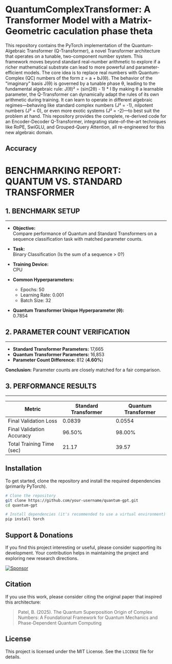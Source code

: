 # QuantumComplexTransformer: A Transformer Model with a Matrix-Geometric caculation phase theta

This repository contains the PyTorch implementation of the Quantum-Algebraic Transformer (Q-Transformer), a novel Transformer architecture that operates on a tunable, two-component number system. This framework moves beyond standard real-number arithmetic to explore if a richer mathematical substrate can lead to more powerful and parameter-efficient models.
The core idea is to replace real numbers with Quantum-Complex (QC) numbers of the form z = a + bJ(θ). The behavior of the "imaginary" basis J(θ) is governed by a tunable phase θ, leading to the fundamental algebraic rule:
J(θ)² = (sin(2θ) - 1) * I
By making θ a learnable parameter, the Q-Transformer can dynamically adapt the rules of its own arithmetic during training. It can learn to operate in different algebraic regimes—behaving like standard complex numbers (J² = -1), nilpotent numbers (J² = 0), or even more exotic systems (J² = -2)—to best suit the problem at hand.
This repository provides the complete, re-derived code for an Encoder-Decoder Q-Transformer, integrating state-of-the-art techniques like RoPE, SwiGLU, and Grouped-Query Attention, all re-engineered for this new algebraic domain.

## Accuracy
#  BENCHMARKING REPORT: QUANTUM VS. STANDARD TRANSFORMER

## 1. BENCHMARK SETUP
------------------------------------------------------------
- **Objective:**  
  Compare performance of Quantum and Standard Transformers on a sequence classification task with matched parameter counts.

- **Task:**  
  Binary Classification (Is the sum of a sequence > 0?)

- **Training Device:**  
  CPU

- **Common Hyperparameters:**  
  - Epochs: 50  
  - Learning Rate: 0.001  
  - Batch Size: 32  

- **Quantum Transformer Unique Hyperparameter (θ):**  
  0.7854  

## 2. PARAMETER COUNT VERIFICATION
------------------------------------------------------------
- **Standard Transformer Parameters:** 17,665  
- **Quantum Transformer Parameters:** 16,853  
- **Parameter Count Difference:** 812 (**4.60%**)  

**Conclusion:** Parameter counts are closely matched for a fair comparison.

## 3. PERFORMANCE RESULTS
------------------------------------------------------------

| **Metric**                  | **Standard Transformer** | **Quantum Transformer** |
|----------------------------|-------------------------|------------------------|
| Final Validation Loss       | 0.0839                  | 0.0554                 |
| Final Validation Accuracy   | 96.50%                  | 98.00%                 |
| Total Training Time (sec)   | 21.17                   | 39.57                  |


## Installation

To get started, clone the repository and install the required dependencies (primarily PyTorch).

```bash
# Clone the repository
git clone https://github.com/your-username/quantum-gpt.git
cd quantum-gpt

# Install dependencies (it's recommended to use a virtual environment)
pip install torch
```

## Support & Donations

If you find this project interesting or useful, please consider supporting its development. Your contribution helps in maintaining the project and exploring new research directions.

[![Sponsor](https://img.shields.io/badge/Sponsor-EA4AAA?style=for-the-badge&logo=githubsponsors&logoColor=white)](https://github.com/sponsors/bhargavpatel431997)

## Citation

If you use this work, please consider citing the original paper that inspired this architecture:

> Patel, B. (2025). The Quantum Superposition Origin of Complex Numbers: A Foundational Framework for Quantum Mechanics and Phase-Dependent Quantum Computing

## License

This project is licensed under the MIT License. See the `LICENSE` file for details.
